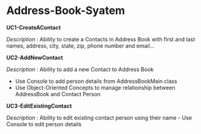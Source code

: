 # Address-Book-Syatem

**UC1-CreateAContact**

_Description_ : Ability to create a Contacts in Address Book with first and last names, address, city, state, zip, phone number and email…

**UC2-AddNewContact**

_Description_ : Ability to add a new Contact to Address Book
- Use Console to add person details from AddressBookMain class
- Use Object-Oriented Concepts to manage relationship between AddressBook and Contact Person

**UC3-EditExistingContact**

_Description_ : Ability to edit existing contact person using their name - Use Console to edit person details